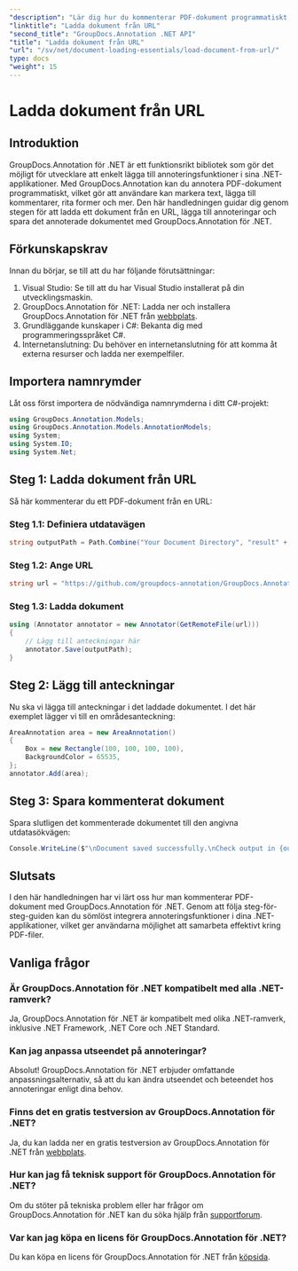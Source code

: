 ```yaml
---
"description": "Lär dig hur du kommenterar PDF-dokument programmatiskt med GroupDocs.Annotation för .NET. Steg-för-steg-handledning med kodexempel."
"linktitle": "Ladda dokument från URL"
"second_title": "GroupDocs.Annotation .NET API"
"title": "Ladda dokument från URL"
"url": "/sv/net/document-loading-essentials/load-document-from-url/"
type: docs
"weight": 15
---
```


# Ladda dokument från URL

## Introduktion
GroupDocs.Annotation för .NET är ett funktionsrikt bibliotek som gör det möjligt för utvecklare att enkelt lägga till annoteringsfunktioner i sina .NET-applikationer. Med GroupDocs.Annotation kan du annotera PDF-dokument programmatiskt, vilket gör att användare kan markera text, lägga till kommentarer, rita former och mer. Den här handledningen guidar dig genom stegen för att ladda ett dokument från en URL, lägga till annoteringar och spara det annoterade dokumentet med GroupDocs.Annotation för .NET.
## Förkunskapskrav
Innan du börjar, se till att du har följande förutsättningar:
1. Visual Studio: Se till att du har Visual Studio installerat på din utvecklingsmaskin.
2. GroupDocs.Annotation för .NET: Ladda ner och installera GroupDocs.Annotation för .NET från [webbplats](https://releases.groupdocs.com/annotation/net/).
3. Grundläggande kunskaper i C#: Bekanta dig med programmeringsspråket C#.
4. Internetanslutning: Du behöver en internetanslutning för att komma åt externa resurser och ladda ner exempelfiler.

## Importera namnrymder
Låt oss först importera de nödvändiga namnrymderna i ditt C#-projekt:
```csharp
using GroupDocs.Annotation.Models;
using GroupDocs.Annotation.Models.AnnotationModels;
using System;
using System.IO;
using System.Net;
```
## Steg 1: Ladda dokument från URL
Så här kommenterar du ett PDF-dokument från en URL:
### Steg 1.1: Definiera utdatavägen
```csharp
string outputPath = Path.Combine("Your Document Directory", "result" + Path.GetExtension("input.pdf"));
```
### Steg 1.2: Ange URL
```csharp
string url = "https://github.com/groupdocs-annotation/GroupDocs.Annotation-for-.NET/blob/master/Examples/Resources/SampleFiles/input.pdf?raw=true";
```
### Steg 1.3: Ladda dokument
```csharp
using (Annotator annotator = new Annotator(GetRemoteFile(url)))
{
    // Lägg till anteckningar här
    annotator.Save(outputPath);
}
```
## Steg 2: Lägg till anteckningar
Nu ska vi lägga till anteckningar i det laddade dokumentet. I det här exemplet lägger vi till en områdesanteckning:
```csharp
AreaAnnotation area = new AreaAnnotation()
{
    Box = new Rectangle(100, 100, 100, 100),
    BackgroundColor = 65535,
};
annotator.Add(area);
```
## Steg 3: Spara kommenterat dokument
Spara slutligen det kommenterade dokumentet till den angivna utdatasökvägen:
```csharp
Console.WriteLine($"\nDocument saved successfully.\nCheck output in {outputPath}.");
```

## Slutsats
I den här handledningen har vi lärt oss hur man kommenterar PDF-dokument med GroupDocs.Annotation för .NET. Genom att följa steg-för-steg-guiden kan du sömlöst integrera annoteringsfunktioner i dina .NET-applikationer, vilket ger användarna möjlighet att samarbeta effektivt kring PDF-filer.

## Vanliga frågor
### Är GroupDocs.Annotation för .NET kompatibelt med alla .NET-ramverk?
Ja, GroupDocs.Annotation för .NET är kompatibelt med olika .NET-ramverk, inklusive .NET Framework, .NET Core och .NET Standard.
### Kan jag anpassa utseendet på annoteringar?
Absolut! GroupDocs.Annotation för .NET erbjuder omfattande anpassningsalternativ, så att du kan ändra utseendet och beteendet hos annoteringar enligt dina behov.
### Finns det en gratis testversion av GroupDocs.Annotation för .NET?
Ja, du kan ladda ner en gratis testversion av GroupDocs.Annotation för .NET från [webbplats](https://releases.groupdocs.com/).
### Hur kan jag få teknisk support för GroupDocs.Annotation för .NET?
Om du stöter på tekniska problem eller har frågor om GroupDocs.Annotation för .NET kan du söka hjälp från [supportforum](https://forum.groupdocs.com/c/annotation/10).
### Var kan jag köpa en licens för GroupDocs.Annotation för .NET?
Du kan köpa en licens för GroupDocs.Annotation för .NET från [köpsida](https://purchase.groupdocs.com/buy).